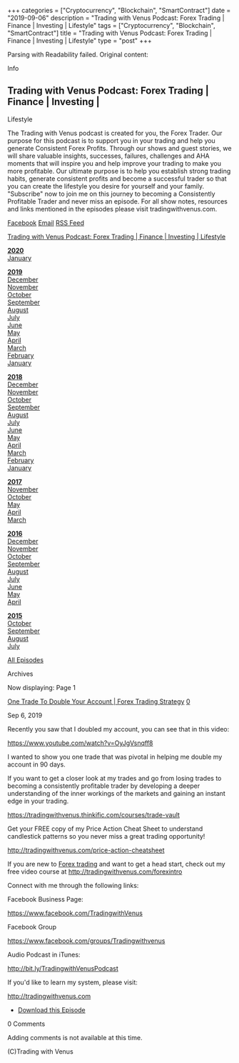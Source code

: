 +++
categories = ["Cryptocurrency", "Blockchain", "SmartContract"]
date = "2019-09-06"
description = "Trading with Venus Podcast: Forex Trading | Finance | Investing | Lifestyle"
tags = ["Cryptocurrency", "Blockchain", "SmartContract"]
title = "Trading with Venus Podcast: Forex Trading | Finance | Investing | Lifestyle"
type = "post"
+++

Parsing with Readability failed. Original content:

Info

## Trading with Venus Podcast: Forex Trading | Finance | Investing |
Lifestyle

The Trading with Venus podcast is created for you, the Forex Trader. Our
purpose for this podcast is to support you in your trading and help you
generate Consistent Forex Profits. Through our shows and guest stories,
we will share valuable insights, successes, failures, challenges and AHA
moments that will inspire you and help improve your trading to make you
more profitable. Our ultimate purpose is to help you establish strong
trading habits, generate consistent profits and become a successful
trader so that you can create the lifestyle you desire for yourself and
your family. "Subscribe" now to join me on this journey to becoming a
Consistently Profitable Trader and never miss an episode. For all show
notes, resources and links mentioned in the episodes please visit
tradingwithvenus.com.

[Facebook][1] [Email][2] [RSS Feed][3]

[Trading with Venus Podcast: Forex Trading | Finance | Investing |
Lifestyle][4]

**[2020][5]**  
[January][6]  
  

  

**[2019][7]**  
[December][8]  
[November][9]  
[October][10]  
[September][11]  
[August][12]  
[July][13]  
[June][14]  
[May][15]  
[April][16]  
[March][17]  
[February][18]  
[January][19]  
  

  

**[2018][20]**  
[December][21]  
[November][22]  
[October][23]  
[September][24]  
[August][25]  
[July][26]  
[June][27]  
[May][28]  
[April][29]  
[March][30]  
[February][31]  
[January][32]  
  

  

**[2017][33]**  
[November][34]  
[October][35]  
[May][36]  
[April][37]  
[March][38]  
  

  

**[2016][39]**  
[December][40]  
[November][41]  
[October][42]  
[September][43]  
[August][44]  
[July][45]  
[June][46]  
[May][47]  
[April][48]  
  

  

**[2015][49]**  
[October][50]  
[September][51]  
[August][52]  
[July][53]  
  

  

[All Episodes][4]

Archives

Now displaying: Page 1

[One Trade To Double Your Account | Forex Trading Strategy][54] [0][55]

Sep 6, 2019

Recently you saw that I doubled my account, you can see that in this
video:

<https://www.youtube.com/watch?v=OyJgVsnqff8>

I wanted to show you one trade that was pivotal in helping me double my
account in 90 days.

If you want to get a closer look at my trades and go from losing trades
to becoming a consistently profitable trader by developing a deeper
understanding of the inner workings of the markets and gaining an
instant edge in your trading.

<https://tradingwithvenus.thinkific.com/courses/trade-vault>

Get your FREE copy of my Price Action Cheat Sheet to understand
candlestick patterns so you never miss a great trading opportunity!

<http://tradingwithvenus.com/price-action-cheatsheet>

If you are new to [Forex trading](https://www.fintechee.com/forex-trading-strategies/) and want to get a head start, check out
my free video course at <http://tradingwithvenus.com/forexintro>



Connect with me through the following links:

Facebook Business Page:

<https://www.facebook.com/TradingwithVenus>



Facebook Group

<https://www.facebook.com/groups/Tradingwithvenus>



Audio Podcast in iTunes:

<http://bit.ly/TradingwithVenusPodcast>



If you'd like to learn my system, please visit:

<http://tradingwithvenus.com>

  * [Download this Episode][56]

0 Comments

Adding comments is not available at this time.

(C)Trading with Venus

   [1]: http://facebook.com/TradingwithVenus/ (Facebook)
   [2]: mailto:raman@tradingwithvenus.com (Email)
   [3]: http://tradingwithvenus.libsyn.com/rss (RSS Feed)
   [4]: /
   [5]: /2020
   [6]: /2020/01
   [7]: /2019
   [8]: /2019/12
   [9]: /2019/11
   [10]: /2019/10
   [11]: /2019/09
   [12]: /2019/08
   [13]: /2019/07
   [14]: /2019/06
   [15]: /2019/05
   [16]: /2019/04
   [17]: /2019/03
   [18]: /2019/02
   [19]: /2019/01
   [20]: /2018
   [21]: /2018/12
   [22]: /2018/11
   [23]: /2018/10
   [24]: /2018/09
   [25]: /2018/08
   [26]: /2018/07
   [27]: /2018/06
   [28]: /2018/05
   [29]: /2018/04
   [30]: /2018/03
   [31]: /2018/02
   [32]: /2018/01
   [33]: /2017
   [34]: /2017/11
   [35]: /2017/10
   [36]: /2017/05
   [37]: /2017/04
   [38]: /2017/03
   [39]: /2016
   [40]: /2016/12
   [41]: /2016/11
   [42]: /2016/10
   [43]: /2016/09
   [44]: /2016/08
   [45]: /2016/07
   [46]: /2016/06
   [47]: /2016/05
   [48]: /2016/04
   [49]: /2015
   [50]: /2015/10
   [51]: /2015/09
   [52]: /2015/08
   [53]: /2015/07
   [54]: https://tradingwithvenus.libsyn.com/one-trade-to-double-your-account-forex-trading-strategy
   [55]: https://tradingwithvenus.libsyn.com/one-trade-to-double-your-account-forex-trading-strategy#comments
   [56]: https://traffic.libsyn.com/secure/tradingwithvenus/Podcast_Version_-_1_Trade_To_Double_Your_Account.mp3?dest-id=287641